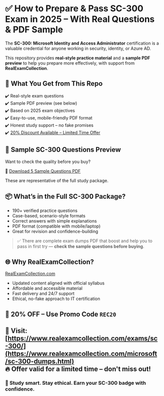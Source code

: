 # ✅ How to Prepare & Pass SC-300 Exam in 2025 – With Real Questions & PDF Sample

The **SC-300: Microsoft Identity and Access Administrator** certification is a valuable credential for anyone working in security, identity, or Azure AD.

This repository provides **real-style practice material** and a **sample PDF preview** to help you prepare more effectively, with support from **RealExamCollection**.

## 🧠 What You Get from This Repo

✔️ Real-style exam questions  
✔️ Sample PDF preview (see below)  
✔️ Based on 2025 exam objectives  
✔️ Easy-to-use, mobile-friendly PDF format  
✔️ Honest study support – no fake promises  
✔️ [20% Discount Available – Limited Time Offer](https://www.realexamcollection.com/microsoft/sc-300-dumps.html)

## 📎 Sample SC-300 Questions Preview

Want to check the quality before you buy?

📄 [Download 5 Sample Questions PDF](./SC-300-Sample-Questions.pdf)

These are representative of the full study package.

## 📦 What’s in the Full SC-300 Package?

- 190+ verified practice questions  
- Case-based, scenario-style formats  
- Correct answers with simple explanations  
- PDF format (compatible with mobile/laptop)  
- Great for revision and confidence-building  

> ✅ There are complete exam dumps PDF that boost and help you to pass in first try — **check the sample questions before buying**.

## 🌐 Why RealExamCollection?

[RealExamCollection.com](https://www.realexamcollection.com)

- Updated content aligned with official syllabus  
- Affordable and accessible material  
- Fast delivery and 24/7 support  
- Ethical, no-fake approach to IT certification

## 💸 20% OFF – Use Promo Code `REC20`

🎯 Visit: [https://www.realexamcollection.com/exams/sc-300/](https://www.realexamcollection.com/microsoft/sc-300-dumps.html)  
🔥 Offer valid for a limited time – don't miss out!
---

### 🔐 Study smart. Stay ethical. Earn your SC-300 badge with confidence.
